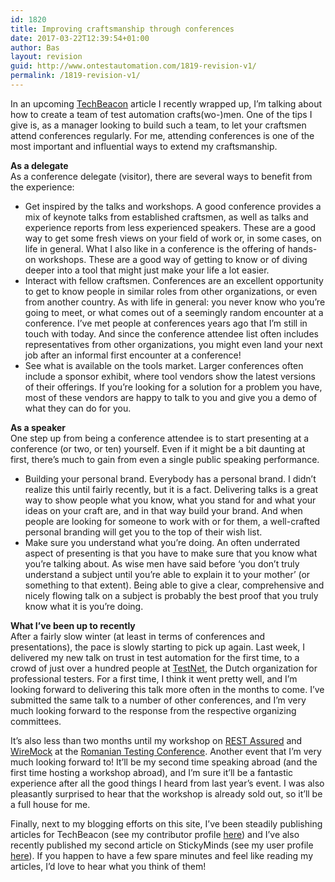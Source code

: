 ```yaml
---
id: 1820
title: Improving craftsmanship through conferences
date: 2017-03-22T12:39:54+01:00
author: Bas
layout: revision
guid: http://www.ontestautomation.com/1819-revision-v1/
permalink: /1819-revision-v1/
---
```

In an upcoming <a href="https://techbeacon.com" target="_blank">TechBeacon</a> article I recently wrapped up, I&#8217;m talking about how to create a team of test automation crafts(wo-)men. One of the tips I give is, as a manager looking to build such a team, to let your craftsmen attend conferences regularly. For me, attending conferences is one of the most important and influential ways to extend my craftsmanship.

**As a delegate**  
As a conference delegate (visitor), there are several ways to benefit from the experience:

  * Get inspired by the talks and workshops. A good conference provides a mix of keynote talks from established craftsmen, as well as talks and experience reports from less experienced speakers. These are a good way to get some fresh views on your field of work or, in some cases, on life in general. What I also like in a conference is the offering of hands-on workshops. These are a good way of getting to know or of diving deeper into a tool that might just make your life a lot easier.
  * Interact with fellow craftsmen. Conferences are an excellent opportunity to get to know people in similar roles from other organizations, or even from another country. As with life in general: you never know who you&#8217;re going to meet, or what comes out of a seemingly random encounter at a conference. I&#8217;ve met people at conferences years ago that I&#8217;m still in touch with today. And since the conference attendee list often includes representatives from other organizations, you might even land your next job after an informal first encounter at a conference!
  * See what is available on the tools market. Larger conferences often include a sponsor exhibit, where tool vendors show the latest versions of their offerings. If you&#8217;re looking for a solution for a problem you have, most of these vendors are happy to talk to you and give you a demo of what they can do for you.

**As a speaker**  
One step up from being a conference attendee is to start presenting at a conference (or two, or ten) yourself. Even if it might be a bit daunting at first, there&#8217;s much to gain from even a single public speaking performance.

  * Building your personal brand. Everybody has a personal brand. I didn&#8217;t realize this until fairly recently, but it is a fact. Delivering talks is a great way to show people what you know, what you stand for and what your ideas on your craft are, and in that way build your brand. And when people are looking for someone to work with or for them, a well-crafted personal branding will get you to the top of their wish list.
  * Make sure you understand what you&#8217;re doing. An often underrated aspect of presenting is that you have to make sure that you know what you&#8217;re talking about. As wise men have said before &#8216;you don&#8217;t truly understand a subject until you&#8217;re able to explain it to your mother&#8217; (or something to that extent). Being able to give a clear, comprehensive and nicely flowing talk on a subject is probably the best proof that you truly know what it is you&#8217;re doing.

**What I&#8217;ve been up to recently**  
After a fairly slow winter (at least in terms of conferences and presentations), the pace is slowly starting to pick up again. Last week, I delivered my new talk on trust in test automation for the first time, to a crowd of just over a hundred people at <a href="https://www.testnet.org/testnet/home" target="_blank">TestNet</a>, the Dutch organization for professional testers. For a first time, I think it went pretty well, and I&#8217;m looking forward to delivering this talk more often in the months to come. I&#8217;ve submitted the same talk to a number of other conferences, and I&#8217;m very much looking forward to the response from the respective organizing committees.

It&#8217;s also less than two months until my workshop on <a href="http://rest-assured.io/" target="_blank">REST Assured</a> and <a href="http://wiremock.org/" target="_blank">WireMock</a> at the <a href="http://www.romaniatesting.ro/" target="_blank">Romanian Testing Conference</a>. Another event that I&#8217;m very much looking forward to! It&#8217;ll be my second time speaking abroad (and the first time hosting a workshop abroad), and I&#8217;m sure it&#8217;ll be a fantastic experience after all the good things I heard from last year&#8217;s event. I was also pleasantly surprised to hear that the workshop is already sold out, so it&#8217;ll be a full house for me.

Finally, next to my blogging efforts on this site, I&#8217;ve been steadily publishing articles for TechBeacon (see my contributor profile <a href="https://techbeacon.com/contributors/bas-dijkstra" target="_blank">here</a>) and I&#8217;ve also recently published my second article on StickyMinds (see my user profile <a href="https://www.stickyminds.com/users/bas-dijkstra" target="_blank">here</a>). If you happen to have a few spare minutes and feel like reading my articles, I&#8217;d love to hear what you think of them!